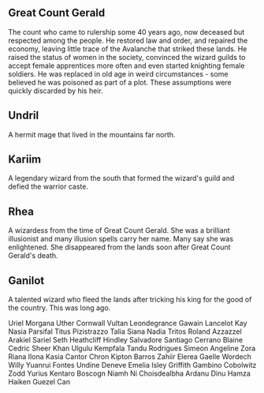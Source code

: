 ## Great Count Gerald
The count who came to rulership some 40 years ago, now deceased but respected among the people. He restored law and order, and repaired the economy, leaving little trace of the Avalanche that striked these lands. He raised the status of women in the society, convinced the wizard guilds to accept female apprentices more often and even started knighting female soldiers. He was replaced in old age in weird circumstances - some believed he was poisoned as part of a plot. These assumptions were quickly discarded by his heir.

## Undril
A hermit mage that lived in the mountains far north.

## Kariim
A legendary wizard from the south that formed the wizard's guild and defied the warrior caste.

## Rhea
A wizardess from the time of Great Count Gerald. She was a brilliant illusionist and many illusion spells carry her name. Many say she was enlightened. She disappeared from the lands soon after Great Count Gerald's death.

## Ganilot
A talented wizard who fleed the lands after tricking his king for the good of the country. This was long ago.


Uriel
Morgana
Uther
Cornwall
Vultan
Leondegrance
Gawain
Lancelot
Kay
Nasia
Parsifal
Titus
Pizistrazzo
Talia
Siana
Nadia
Tritos
Roland
Azzazzel
Arakiel
Sariel
Seth
Heathcliff
Hindley
Salvadore
Santiago
Cerrano
Blaine
Cedric
Sheer Khan
Ulgulu
Kempfala
Tandu
Rodrigues
Simeon
Angeline
Zora
Riana
Ilona
Kasia
Cantor Chron
Kipton Barros
Zahiir
Elerea
Gaelle
Wordech Willy
Yuanrui
Fontes
Undine
Deneve
Emelia
Isley
Griffith
Gambino
Cobolwitz
Zodd
Yurius
Kentaro
Boscogn
Niamh Ní Choisdealbha
Ardanu Dinu
Hamza Haiken
Guezel Can

